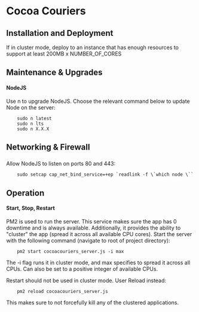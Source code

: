 # Cocoa Couriers

## Installation and Deployment
If in cluster mode, deploy to an instance that has enough resources to support at least 200MB x NUMBER_OF_CORES

## Maintenance & Upgrades

#### NodeJS
Use n to upgrade NodeJS. Choose the relevant command below to update Node on the server:
```
    sudo n latest
    sudo n lts
    sudo n X.X.X
```


## Networking & Firewall
#####

Allow NodeJS to listen on ports 80 and 443:
```
    sudo setcap cap_net_bind_service=+ep `readlink -f \`which node \``
```

## Operation

#### Start, Stop, Restart
PM2 is used to run the server. This service makes sure the app has 0 downtime and is always available.
Additionally, it provides the ability to "cluster" the app (spread it across all available CPU cores).
Start the server with the following command (navigate to root of project directory):
```
    pm2 start cocoacouriers_server.js -i max
```
The -i flag runs it in cluster mode, and max specifies to spread it across all CPUs.
Can also be set to a positive integer of available CPUs.

Restart should not be used in cluster mode. User Reload instead:
```
    pm2 reload cocoacouriers_server.js
```
This makes sure to not forcefully kill any of the clustered applications.

